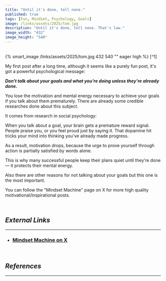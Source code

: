 ```yaml
---
title: "Until it's done, tell none."
published: true
tags: [Fun, Mindset, Psychology, Goals]
image: /links/assets/2025/tom.jpg
description: "Until it's done, tell none. That's law."
image_width: "432"
image_height: "540"
---
```

<br>
{% smart_image /links/assets/2025/tom.jpg 432 540 "" eager high %}
[^1]
<br>

My first post after a long time, although it seems like a purely fun post, it's got a powerful psychological message: 

***Don't talk about your goals and what you're doing unless they're already done.***

You lose the motivation and mental energy necessary to achieve your goals if you talk about them prematurely. There are already some credible researches done about this subject.

It comes from research in social psychology:

When you talk about a goal, your brain gets a premature reward signal. People praise you, or you feel proud just by saying it. That dopamine hit tricks your mind into thinking you’ve already made progress.

As a result, motivation drops, because the urge to prove yourself through action is partially satisfied by words alone.

This is why many successful people keep their plans quiet until they’re done — it protects their mental energy.

Also there are other reasons for not talking about your goals but this one is the most important.

You can follow the "Mindset Machine" page on X for more high quality motivational/inspirational posts.

<br>

## _External Links_
* * *
* ### [Mindset Machine on X](https://x.com/Mindset_Machine/)

<br>

## _References_
* * *
[^1]: [X post](https://x.com/Mindset_Machine/status/1967475413099421883)